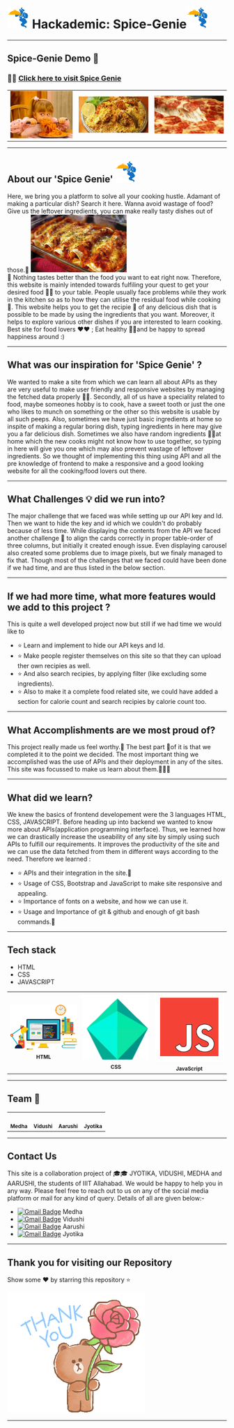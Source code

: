 
#  <img src="image.png" width="50" height="50"/> Hackademic: Spice-Genie<img src="image.png" width="50" height="50"/>


---------------------------------------------------------------------------------------------------------------------------------------------------
## Spice-Genie Demo :hamburger:

### :rocket::rocket: [Click here to visit Spice Genie](https://xxx32.github.io/Hackademic-Spice-Genie/)


<table>
  <tr>
    <td align="center"><img src="hunger1.gif" width="180px;" alt=""/></td>
     <td align="center"><img src="hunger2.gif" width="200px;" alt=""/></td>
       <td align="center"><img src="hunger3.gif" width="200px;" alt=""/></td>

    
 </tr>
</table>

---------------------------------------------------------------------------------------------------------------------------------------------------
## About our 'Spice Genie'   <img src="image.png" width="50" height="50"/>
Here, we bring you a platform to solve all your cooking hustle. Adamant of making a particular dish? Search it here. Wanna avoid wastage of food? Give us the leftover ingredients, you can make really tasty dishes out of those.:shaved_ice:
<img src="hunger4.gif" /> 
<br>
:poultry_leg: Nothing tastes better than the food you want to eat right now. Therefore, this website is mainly intended towards fulfiling your quest to get your desired food :custard::wine_glass: to your table. People usually face problems while they work in the kitchen so as to how they can utilise the residual food while cooking :tropical_drink:. This website helps you to get the recipie :hamburger: of any delicious dish that is possible to be made by using the ingredients that you want. Moreover, it helps to explore various other dishes if you are interested to learn cooking. Best site for food lovers :heart::heart: ; Eat healthy :strawberry::grapes:and be happy to spread happiness around :)

----------------------------------------------------------------------------------------------------------------------------------------------------
## What was our inspiration for 'Spice Genie' ?

We wanted to make a site from which we can learn all about APIs as they are very useful to make user friendly and responsive websites by managing the fetched data properly :tada::tada:.
Secondly, all of us have a speciality related to food, maybe someones hobby is to cook, have a sweet tooth or just the one who likes to munch on something or the other so this website is usable by all such peeps. Also, sometimes we have just basic ingredients at home so inspite of making a regular boring dish, typing ingredients in here may give you a far delicious dish. Sometimes we also have random ingredients :birthday::egg:at home which the new cooks might not know how to use together, so typing in here will give you one which may also prevent wastage of leftover ingredients. So we thought of implementing this thing using API and all the pre knowledge of frontend to make a responsive and a good looking website for all the cooking/food lovers out there. 

----------------------------------------------------------------------------------------------------------------------------------------------------
## What Challenges :bulb: did we run into?

The major challenge that we faced was while setting up our API key and Id. Then we want to hide the key and id which we couldn't do probably because of less time. While displaying the contents from the API we faced another challenge :gem: to align the cards correctly in proper table-order of three columns, but initially it created enough issue. Even displaying carousel also created some problems due to image pixels, but we finaly managed to fix that. Though most of the challenges that we faced could have been done if we had time, and are thus listed in the below section.

----------------------------------------------------------------------------------------------------------------------------------------------------
## If we had more time, what more features would we add to this project ?

This is quite a well developed project now but still if we had time we would like to 
* :star: Learn and implement to hide our API keys and Id.
* :star: Make people register themselves on this site so that they can upload ther own recipies as well.
* :star: And also search recipies, by applying filter (like excluding some ingredients).
* :star: Also to make it a complete food related site, we could have added a section for calorie count and search recipies by calorie count too.

----------------------------------------------------------------------------------------------------------------------------------------------------
## What Accomplishments are we most proud of?

This project really made us feel worthy.:dart: The best part :balloon:of it is that we completed it to the point we decided. The most important thing we accomplished was the use of APIs and their deployment in any of the sites. This site was focussed to make us learn about them.:hamburger::pizza::shaved_ice:

----------------------------------------------------------------------------------------------------------------------------------------------------
## What did we learn?

We knew the basics of frontend developement were the 3 languages HTML, CSS, JAVASCRIPT. Before heading up into backend we wanted to know more about APIs(application programming interface). Thus, we learned how we can drastically increase the useability of any site by simply using such APIs to fulfill our requirements. It improves the productivity of the site and we can use the data fetched from them in different ways according to the need. Therefore we learned :
*  :star:  APIs and their integration in the site.:sparkler:
*  :star:  Usage of CSS, Bootstrap and JavaScript to make site responsive and appealing.
*  :star:  Importance of fonts on a website, and how we can use it. 
*  :star:  Usage and Importance of git & github and enough of git bash commands.:bell:


----------------------------------------------------------------------------------------------------------------------------------------------------
## Tech stack

* HTML
* CSS
* JAVASCRIPT

<table>
  <tr>
     <td align="center"><img src="html.gif" width="180px;" alt=""/><br /><sub><b>HTML</b></sub></a><br /></td>
     <td align="center"><img src="css.gif" width="180px;" alt=""/><br /><sub><b>CSS</b></sub></a><br /></td>
     <td align="center"><img src="js.gif" width="180px;" alt=""/><br /><sub><b>JavaScript</b></sub></a><br /></td>
 
 </tr>
</table>

----------------------------------------------------------------------------------------------------------------------------------------------------

## Team :confetti_ball:

<table>
  <tr>
     <td align="center"><a href="https://github.com/medhabalani"><img src="https://avatars3.githubusercontent.com/u/58399279?s=400&v=4" width="200px;" alt=""/><br /><sub><b>Medha</b></sub></a><br /></td>
     <td align="center"><a href="https://github.com/vidushi1012"><img src="https://avatars3.githubusercontent.com/u/58432166?s=400&u=7e05b92ffe0ef8c4d5dc3c2c314ab1edebf9a431&v=4" width="200px;" alt=""/><br /><sub><b>Vidushi</b></sub></a><br /></td>
    <td align="center"><a href="https://github.com/xxx32"><img src="https://avatars1.githubusercontent.com/u/58389098?s=400&u=f3f311649ce839abd0ea3fd57674a818030b5549&v=4" width="200px;" alt=""/><br /><sub><b>Aarushi</b></sub></a><br /></td>
     <td align="center"><a href="https://github.com/Jyotika999"><img src="https://avatars0.githubusercontent.com/u/54600270?v=4" width="200px;" alt=""/><br /><sub><b>Jyotika</b></sub></a><br /></td>
 
 </tr>
</table>


----------------------------------------------------------------------------------------------------------------------------------------------------
## Contact Us


This site is a collaboration project of :mortar_board::mortar_board: JYOTIKA, VIDUSHI, MEDHA and AARUSHI, the students of IIIT Allahabad. We would be happy to help you in any way. Please feel free to reach out to us on any of the social media platform or mail for any kind of query. Details of all are given below:-


* [![Gmail Badge](https://img.shields.io/badge/-Gmail-c14438?style=flat-square&logo=Gmail&logoColor=white&link=mailto:IIT2019021@iiita.ac.in)](mailto:IIT2019021@iiita.ac.in)<span> Medha</span>
* [![Gmail Badge](https://img.shields.io/badge/-Gmail-c14438?style=flat-square&logo=Gmail&logoColor=white&link=mailto:IIT2019027@iiita.ac.in)](mailto:IIT2019027@iiita.ac.in)<span> Vidushi</span>
* [![Gmail Badge](https://img.shields.io/badge/-Gmail-c14438?style=flat-square&logo=Gmail&logoColor=white&link=mailto:IIT2019032@iiita.ac.in)](mailto:IIT2019032@iiita.ac.in)<span> Aarushi</span>
* [![Gmail Badge](https://img.shields.io/badge/-Gmail-c14438?style=flat-square&logo=Gmail&logoColor=white&link=mailto:IIT2019036@iiita.ac.in)](mailto:IIT2019036@iiita.ac.in)<span> Jyotika</span>



---------------------------------------------------------------------------------------------------------------------------------------------------
## Thank you for visiting our Repository
Show some :heart: by starring this repository :star:

![ThankYou](thankyou.gif)



---------------------------------------------------------------------------------------------------------------------------------------------------
 
